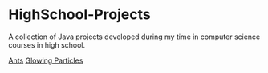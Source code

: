 # HighSchool-Projects
A collection of Java projects developed during my time in computer science courses in high school. 

[Ants](Ants/ants)
[Glowing Particles](/Glowing-Particles)
